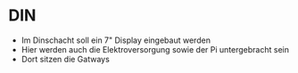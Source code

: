 # DIN 
 - Im Dinschacht soll ein 7" Display eingebaut werden
 - Hier werden auch die Elektroversorgung sowie der Pi untergebracht sein
 - Dort sitzen die Gatways 